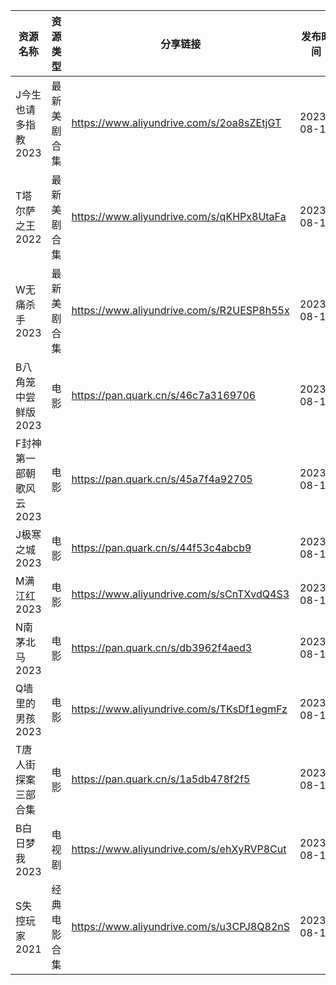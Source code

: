 | 资源名称           | 资源类型   | 分享链接                                      | 发布时间       |
| -------------- | ------ | ----------------------------------------- | ---------- |
| J今生也请多指教2023   | 最新美剧合集 | https://www.aliyundrive.com/s/2oa8sZEtjGT | 2023-08-13 |
| T塔尔萨之王2022     | 最新美剧合集 | https://www.aliyundrive.com/s/qKHPx8UtaFa | 2023-08-13 |
| W无痛杀手2023      | 最新美剧合集 | https://www.aliyundrive.com/s/R2UESP8h55x | 2023-08-13 |
| B八角笼中尝鲜版2023   | 电影     | https://pan.quark.cn/s/46c7a3169706       | 2023-08-13 |
| F封神第一部朝歌风云2023 | 电影     | https://pan.quark.cn/s/45a7f4a92705       | 2023-08-13 |
| J极寒之城2023      | 电影     | https://pan.quark.cn/s/44f53c4abcb9       | 2023-08-13 |
| M满江红2023       | 电影     | https://www.aliyundrive.com/s/sCnTXvdQ4S3 | 2023-08-13 |
| N南茅北马2023      | 电影     | https://pan.quark.cn/s/db3962f4aed3       | 2023-08-13 |
| Q墙里的男孩2023     | 电影     | https://www.aliyundrive.com/s/TKsDf1egmFz | 2023-08-13 |
| T唐人街探案三部合集     | 电影     | https://pan.quark.cn/s/1a5db478f2f5       | 2023-08-13 |
| B白日梦我2023      | 电视剧    | https://www.aliyundrive.com/s/ehXyRVP8Cut | 2023-08-13 |
| S失控玩家2021      | 经典电影合集 | https://www.aliyundrive.com/s/u3CPJ8Q82nS | 2023-08-13 |

